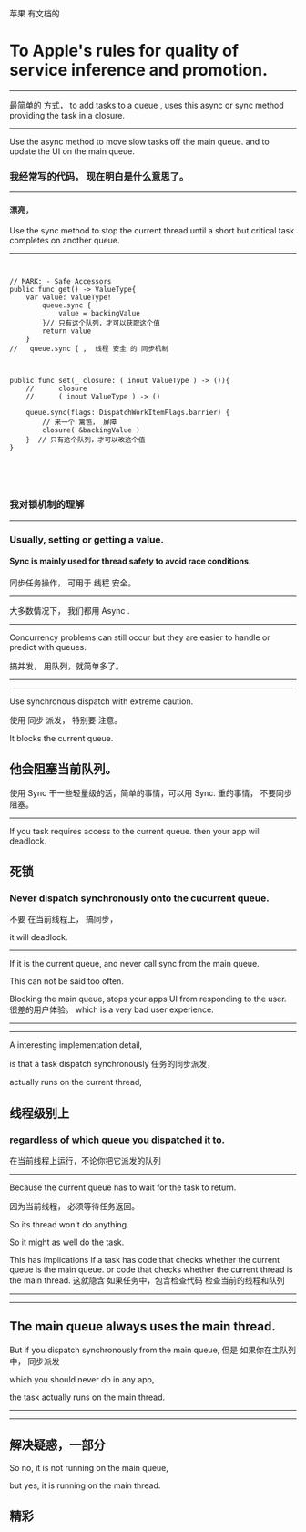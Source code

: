 
苹果 有文档的

# To Apple's rules for quality of service inference and promotion.


<hr>


最简单的 方式， 
to add tasks to a queue ,
uses this async or sync method
providing the task in a closure.

<hr>


Use the async method to move slow tasks off the main queue.
and to update the UI on the main queue.

### 我经常写的代码， 现在明白是什么意思了。


<hr>

#### 漂亮，


Use the sync method to stop the current thread
until a short but critical task completes on another queue.


<hr>


```


// MARK: - Safe Accessors
public func get() -> ValueType{
    var value: ValueType!
        queue.sync {
            value = backingValue
        }// 只有这个队列，才可以获取这个值
        return value
    }
//   queue.sync { ,  线程 安全 的 同步机制



public func set(_ closure: ( inout ValueType ) -> ()){
    //      closure
    //      ( inout ValueType ) -> ()

    queue.sync(flags: DispatchWorkItemFlags.barrier) {
        // 来一个 篱笆， 屏障
        closure( &backingValue )
    }  // 只有这个队列，才可以改这个值
}





```


### 我对锁机制的理解

<hr>





### Usually, setting or getting a value.



#### Sync is mainly used for thread safety to avoid race conditions.
同步任务操作， 可用于 线程 安全。


<hr>



大多数情况下， 我们都用 Async .




<hr>


Concurrency problems can still occur 
but they are easier to handle 
or predict with queues.

搞并发， 用队列，就简单多了。


<hr>



<hr>


Use synchronous dispatch with extreme caution.

使用 同步 派发， 特别要 注意。


It blocks the current queue.
## 他会阻塞当前队列。

使用 Sync 干一些轻量级的活，简单的事情，可以用 Sync.
重的事情， 不要同步阻塞。


<hr>

If you task requires access to the current queue.
then your app will deadlock.

## 死锁



### Never dispatch synchronously onto the cucurrent queue.

不要 在当前线程上， 搞同步，

it will deadlock.

<hr>


If it is the current queue,
and never call sync from the main queue.


This can not be said too often.


Blocking the main queue, stops your apps UI from responding to the user.
很差的用户体验。
which is a very bad user experience.


<hr>

<hr>

A interesting implementation detail,


is that a task dispatch synchronously
任务的同步派发，

actually runs on the current thread,

## 线程级别上

### regardless of which queue you dispatched it to.

在当前线程上运行，不论你把它派发的队列

<hr>




Because the current queue has to wait for the task to return.

因为当前线程， 必须等待任务返回。

So its thread won't do anything.


So it might as well do the task.


This has implications if a task has code that checks whether the current queue is the main queue.
or code that checks whether the current thread is the main thread.
这就隐含
如果任务中，包含检查代码
检查当前的线程和队列



<hr>

<hr>


## The main queue always uses the main thread.


But if you dispatch synchronously from the main queue,
但是 如果你在主队列中， 同步派发

which you should never do in any app,

the task actually runs on the main thread.




<hr>

<hr>


## 解决疑惑，一部分

So no, 
it is not running on the main queue,

but yes, 
it is running on the main thread.





## 精彩






